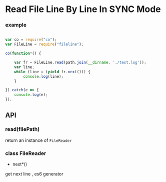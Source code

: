 # Read File Line By Line In SYNC Mode

### example

```javascript

var co = require("co");
var FileLine = require("fileline");

co(function*() {

    var fr = FileLine.read(path.join(__dirname, './test.log'));
    var line;
    while (line = (yield fr.next())) {
        console.log(line);
    }

}).catch(e => {
    console.log(e);
});

```


## API

### read(filePath)

return an instance of `FileReader`
    
### class FileReader

- next*()

get next line , es6 generator
